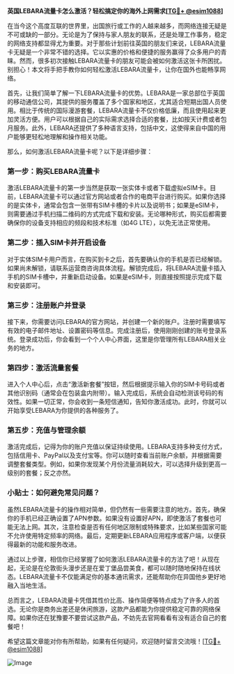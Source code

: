 **英国LEBARA流量卡怎么激活？轻松搞定你的海外上网需求[[TG💪+ @esim1088](https://t.me/s/esim1088)]**

在当今这个高度互联的世界里，出国旅行或工作的人越来越多，而网络连接无疑是不可或缺的一部分。无论是为了保持与家人朋友的联系，还是处理工作事务，稳定的网络支持都显得尤为重要。对于那些计划前往英国的朋友们来说，LEBARA流量卡无疑是一个非常不错的选择。它以实惠的价格和便捷的服务赢得了众多用户的青睐。然而，很多初次接触LEBARA流量卡的朋友可能会被如何激活这张卡所困扰。别担心！本文将手把手教你如何轻松激活LEBARA流量卡，让你在国外也能畅享网络。

首先，让我们简单了解一下LEBARA流量卡的优势。LEBARA是一家总部位于英国的移动通信公司，其提供的服务覆盖了多个国家和地区，尤其适合短期出国人员使用。相比于传统的国际漫游套餐，LEBARA流量卡不仅价格低廉，而且使用起来更加灵活方便。用户可以根据自己的实际需求选择合适的套餐，比如按天计费或者包月服务。此外，LEBARA还提供了多种语言支持，包括中文，这使得来自中国的用户能够更轻松地理解和操作相关功能。

那么，如何激活LEBARA流量卡呢？以下是详细步骤：

### 第一步：购买LEBARA流量卡

激活LEBARA流量卡的第一步当然是获取一张实体卡或者下载虚拟eSIM卡。目前，LEBARA流量卡可以通过官方网站或者合作的电商平台进行购买。如果你选择的是实体卡，通常会包含一张带有SIM卡槽的卡片以及说明书；如果是eSIM卡，则需要通过手机扫描二维码的方式完成下载和安装。无论哪种形式，购买后都需要确保你的设备支持相应的频段和技术标准（如4G LTE），以免无法正常使用。

### 第二步：插入SIM卡并开启设备

对于实体SIM卡用户而言，在购买到卡之后，首先要确认你的手机是否已经解锁。如果尚未解锁，请联系运营商咨询具体流程。解锁完成后，将LEBARA流量卡插入手机的SIM卡槽中，并重新启动设备。如果是eSIM卡，则直接按照提示完成下载和安装即可。

### 第三步：注册账户并登录

接下来，你需要访问LEBARA的官方网站，并创建一个新的账户。注册时需要填写有效的电子邮件地址、设置密码等信息。完成注册后，使用刚刚创建的账号登录系统。登录成功后，你会看到一个个人中心界面，这里是你管理所有LEBARA相关业务的地方。

### 第四步：激活流量套餐

进入个人中心后，点击“激活新套餐”按钮，然后根据提示输入你的SIM卡号码或者其他识别码（通常会在包装盒内附带）。输入完成后，系统会自动检测该号码的有效性。如果一切正常，你会收到一条短信通知，告知你激活成功。此时，你就可以开始享受LEBARA为你提供的各种服务了。

### 第五步：充值与管理余额

激活完成后，记得为你的账户充值以保证持续使用。LEBARA支持多种支付方式，包括信用卡、PayPal以及支付宝等。你可以随时查看当前账户余额，并根据需要调整套餐类型。例如，如果你发现某个月份流量消耗较大，可以选择升级到更高一级别的套餐；反之亦然。

### 小贴士：如何避免常见问题？

虽然LEBARA流量卡的操作相对简单，但仍然有一些需要注意的地方。首先，确保你的手机已经正确设置了APN参数。如果没有设置好APN，即使激活了套餐也可能无法上网。其次，注意检查是否有任何地区限制或特殊要求，比如某些国家可能不允许使用特定频率的网络。最后，定期更新LEBARA应用程序或客户端，以便获得最新的功能和服务改进。

通过以上步骤，相信你已经掌握了如何激活LEBARA流量卡的方法了吧！从现在起，无论是在伦敦街头漫步还是在爱丁堡品尝美食，都可以随时随地保持在线状态。LEBARA流量卡不仅能满足你的基本通讯需求，还能帮助你在异国他乡更好地融入当地生活。

总而言之，LEBARA流量卡凭借其性价比高、操作简便等特点成为了许多人的首选。无论你是商务出差还是休闲旅游，这款产品都能为你提供稳定可靠的网络保障。如果你还在犹豫要不要尝试这款产品，不妨先去官网看看有没有适合自己的套餐吧！

希望这篇文章能对你有所帮助，如果有任何疑问，欢迎随时留言交流哦！[[TG💪+ @esim1088](https://t.me/s/esim1088)] 

![Image](https://i.postimg.cc/4NQfJmqS/Snipaste-2025-05-13-00-14-12.png)